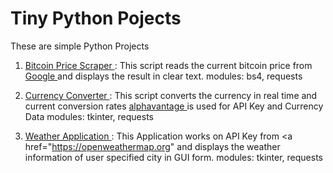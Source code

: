 # Tiny Python Pojects
These are simple Python Projects 

1. <a href="https://github.com/adityakumaar/Tiny-Python-Projects/blob/master/bitcoinPriceScraper.py"> Bitcoin Price Scraper </a>
   <a>: This script reads the current bitcoin price from </a> 
   <a href="https://www.google.com/"> Google </a> 
   <a> and displays the result in clear text.
   modules: bs4, requests </a>
   <br>

2. <a href="https://github.com/adityakumaar/Tiny-Python-Projects/blob/master/currencyConverterGUI.py"> Currency Converter </a> 
   <a>: This script converts the currency in real time and current conversion rates
   <a href="https://www.alphavantage.co/"> alphavantage </a> 
   <a>is used for API Key and Currency Data
   modules: tkinter, requests </a>
   <br>

3. <a href="https://github.com/adityakumaar/Tiny-Python-Projects/blob/master/weatherApp.py"> Weather Application </a> 
   <a>: This Application works on API Key from 
   <a href="https://openweathermap.org" </a>
   <a>and displays the weather information of user specified city in GUI form.
   modules: tkinter, requests </a>
   <br>
